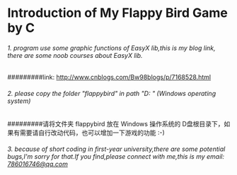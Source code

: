 # Introduction of My Flappy Bird Game by C
###### 1. program use some graphic functions of  EasyX lib,this is my blog link, there are some noob courses about EasyX lib. 
#########link: http://www.cnblogs.com/Bw98blogs/p/7168528.html
###### 2. please copy the folder "flappybird" in path "D: " (Windows operating system)
#########请将文件夹 flappybird 放在 Windows 操作系统的 D盘根目录下，如果有需要请自行改动代码，也可以增加一下游戏的功能 :-)
###### 3. because of short coding in first-year university,there are some potential bugs,I'm sorry for that.If you find,please connect with me,this is my email: 786016746@qq.com
